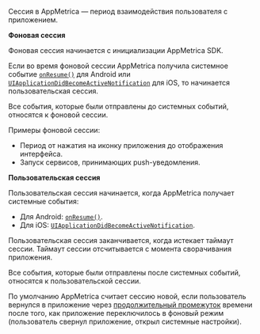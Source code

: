 Сессия в AppMetrica — период взаимодействия пользователя с приложением.

**Фоновая сессия**

Фоновая сессия начинается с инициализации AppMetrica SDK.

Если во время фоновой сессии AppMetrica получила системное событие [`onResume()`](https://developer.android.com/guide/components/activities/activity-lifecycle#onresume) для Android или [`UIApplicationDidBecomeActiveNotification`](https://developer.apple.com/documentation/uikit/uiapplicationdidbecomeactivenotification) для iOS, то начинается пользовательская сессия.

Все события, которые были отправлены до системных событий, относятся к фоновой сессии.

Примеры фоновой сессии:
  
- Период от нажатия на иконку приложения до отображения интерфейса.
- Запуск сервисов, принимающих push-уведомления.

**Пользовательская сессия**

Пользовательская сессия начинается, когда AppMetrica получает системные события:

- Для Android: [`onResume()`](https://developer.android.com/guide/components/activities/activity-lifecycle#onresume).
- Для iOS: [`UIApplicationDidBecomeActiveNotification`](https://developer.apple.com/documentation/uikit/uiapplicationdidbecomeactivenotification).

Пользовательская сессия заканчивается, когда истекает таймаут сессии. Таймаут сессии отсчитывается с момента сворачивания приложения.

Все события, которые были отправлены после системных событий, относятся к пользовательской сессии.

По умолчанию AppMetrica считает сессию новой, если пользователь вернулся в приложение через [продолжительный промежуток](*timeout-session) времени после того, как приложение переключилось в фоновый режим (пользователь свернул приложение, открыл системные настройки).
